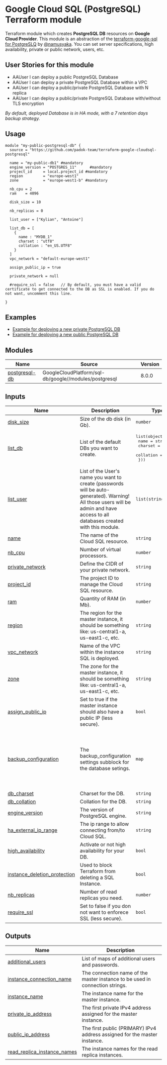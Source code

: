 # Google Cloud SQL (PostgreSQL) Terraform module

Terraform module which creates **PostgreSQL DB** resources on **Google Cloud Provider**. This module is an abstraction of the [terraform-google-sql for PostgreSLQ](https://github.com/terraform-google-modules/terraform-google-sql-db/tree/master/modules/postgresql) by [@namusyaka](https://github.com/namusyaka).
You can set server specifications, high availability, private or public network, users, etc.

## User Stories for this module

- AAUser I can deploy a public PostgreSQL Database
- AAUser I can deploy a private PostgreSQL Database within a VPC
- AAUser I can deploy a public/private PostgreSQL Database with N replica
- AAUser I can deploy a public/private PostgreSQL Database with/without TLS encryption

<em>By default, deployed Database is in HA mode, with a 7 retention days backup strategy.</em>

## Usage

```hcl
module "my-public-postgresql-db" {
  source = "https://github.com/padok-team/terraform-google-cloudsql-postgresql"

  name = "my-public-db1" #mandatory
  engine_version = "POSTGRES_11"      #mandatory
  project_id     = local.project_id #mandatory
  region         = "europe-west1"
  zone           = "europe-west1-b" #mandatory

  nb_cpu = 2
  ram    = 4096

  disk_size = 10

  nb_replicas = 0

  list_user = ["Kylian", "Antoine"]

  list_db = [
    {
      name : "MYDB_1"
      charset : "utf8"
      collation : "en_US.UTF8"
    }
  ]
  vpc_network = "default-europe-west1"

  assign_public_ip = true

  private_network = null

  #require_ssl = false   // By default, you must have a valid certificate to get connected to the DB as SSL is enabled. If you do not want, uncomment this line.

}
```

## Examples

- [Example for deploying a new private PostgreSQL DB](examples/private_postgresql_db/main.tf)
- [Example for deploying a new public PostgreSQL DB](examples/public_postgresql_db/main.tf)

<!-- BEGIN_TF_DOCS -->
## Modules

| Name | Source | Version |
|------|--------|---------|
| <a name="module_postgresql-db"></a> [postgresql-db](#module\_postgresql-db) | GoogleCloudPlatform/sql-db/google//modules/postgresql | 8.0.0 |

## Inputs

| Name | Description | Type | Default | Required |
|------|-------------|------|---------|:--------:|
| <a name="input_disk_size"></a> [disk\_size](#input\_disk\_size) | Size of the db disk (in Gb). | `number` | n/a | yes |
| <a name="input_list_db"></a> [list\_db](#input\_list\_db) | List of the default DBs you want to create. | <pre>list(object({<br>    name      = string<br>    charset   = string<br>    collation = string<br>  }))</pre> | n/a | yes |
| <a name="input_list_user"></a> [list\_user](#input\_list\_user) | List of the User's name you want to create (passwords will be auto-generated). Warning! All those users will be admin and have access to all databases created with this module. | `list(string)` | n/a | yes |
| <a name="input_name"></a> [name](#input\_name) | The name of the Cloud SQL resource. | `string` | n/a | yes |
| <a name="input_nb_cpu"></a> [nb\_cpu](#input\_nb\_cpu) | Number of virtual processors. | `number` | n/a | yes |
| <a name="input_private_network"></a> [private\_network](#input\_private\_network) | Define the CIDR of your private network. | `string` | n/a | yes |
| <a name="input_project_id"></a> [project\_id](#input\_project\_id) | The project ID to manage the Cloud SQL resource. | `string` | n/a | yes |
| <a name="input_ram"></a> [ram](#input\_ram) | Quantity of RAM (in Mb). | `number` | n/a | yes |
| <a name="input_region"></a> [region](#input\_region) | The region for the master instance, it should be something like: us-central1-a, us-east1-c, etc. | `string` | n/a | yes |
| <a name="input_vpc_network"></a> [vpc\_network](#input\_vpc\_network) | Name of the VPC within the instance SQL is deployed. | `string` | n/a | yes |
| <a name="input_zone"></a> [zone](#input\_zone) | The zone for the master instance, it should be something like: us-central1-a, us-east1-c, etc. | `string` | n/a | yes |
| <a name="input_assign_public_ip"></a> [assign\_public\_ip](#input\_assign\_public\_ip) | Set to true if the master instance should also have a public IP (less secure). | `bool` | `false` | no |
| <a name="input_backup_configuration"></a> [backup\_configuration](#input\_backup\_configuration) | The backup\_configuration settings subblock for the database setings. | `map` | <pre>{<br>  "enabled": false,<br>  "point_in_time_recovery_enabled": false,<br>  "retained_backups": 7,<br>  "retention_unit": "COUNT",<br>  "start_time": "03:00",<br>  "transaction_log_retention_days": "7"<br>}</pre> | no |
| <a name="input_db_charset"></a> [db\_charset](#input\_db\_charset) | Charset for the DB. | `string` | `"utf8"` | no |
| <a name="input_db_collation"></a> [db\_collation](#input\_db\_collation) | Collation for the DB. | `string` | `"en_US.UTF8"` | no |
| <a name="input_engine_version"></a> [engine\_version](#input\_engine\_version) | The version of PostgreSQL engine. | `string` | `"POSTGRES_11"` | no |
| <a name="input_ha_external_ip_range"></a> [ha\_external\_ip\_range](#input\_ha\_external\_ip\_range) | The ip range to allow connecting from/to Cloud SQL. | `string` | `"192.10.10.10/32"` | no |
| <a name="input_high_availability"></a> [high\_availability](#input\_high\_availability) | Activate or not high availability for your DB. | `bool` | `true` | no |
| <a name="input_instance_deletion_protection"></a> [instance\_deletion\_protection](#input\_instance\_deletion\_protection) | Used to block Terraform from deleting a SQL Instance. | `bool` | `false` | no |
| <a name="input_nb_replicas"></a> [nb\_replicas](#input\_nb\_replicas) | Number of read replicas you need. | `number` | `0` | no |
| <a name="input_require_ssl"></a> [require\_ssl](#input\_require\_ssl) | Set to false if you don not want to enforece SSL  (less secure). | `bool` | `true` | no |

## Outputs

| Name | Description |
|------|-------------|
| <a name="output_additional_users"></a> [additional\_users](#output\_additional\_users) | List of maps of additional users and passwords. |
| <a name="output_instance_connection_name"></a> [instance\_connection\_name](#output\_instance\_connection\_name) | The connection name of the master instance to be used in connection strings. |
| <a name="output_instance_name"></a> [instance\_name](#output\_instance\_name) | The instance name for the master instance. |
| <a name="output_private_ip_address"></a> [private\_ip\_address](#output\_private\_ip\_address) | The first private IPv4 address assigned for the master instance. |
| <a name="output_public_ip_address"></a> [public\_ip\_address](#output\_public\_ip\_address) | The first public (PRIMARY) IPv4 address assigned for the master instance. |
| <a name="output_read_replica_instance_names"></a> [read\_replica\_instance\_names](#output\_read\_replica\_instance\_names) | The instance names for the read replica instances. |
<!-- END_TF_DOCS -->
